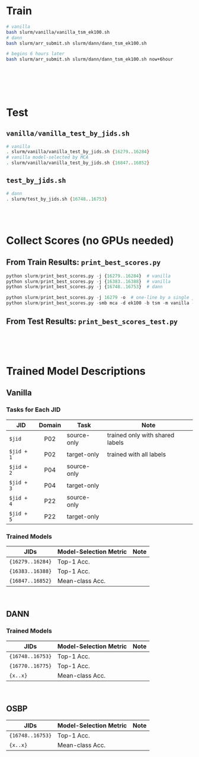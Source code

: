 # Train
```bash
# vanilla
bash slurm/vanilla/vanilla_tsm_ek100.sh
# dann
bash slurm/arr_submit.sh slurm/dann/dann_tsm_ek100.sh

# begins 6 hours later
bash slurm/arr_submit.sh slurm/dann/dann_tsm_ek100.sh now+6hour  
```

<br><br>
---

# Test

## `vanilla/vanilla_test_by_jids.sh`
```bash
# vanilla
. slurm/vanilla/vanilla_test_by_jids.sh {16279..16284}
# vanilla model-selected by MCA  
. slurm/vanilla/vanilla_test_by_jids.sh {16847..16852}
```
## `test_by_jids.sh`
```bash
# dann
. slurm/test_by_jids.sh {16748..16753}
```

<br><br>

# Collect Scores (no GPUs needed)

## From Train Results: `print_best_scores.py`
```python
python slurm/print_best_scores.py -j {16279..16284}  # vanilla
python slurm/print_best_scores.py -j {16383..16388}  # vanilla
python slurm/print_best_scores.py -j {16748..16753}  # dann

python slurm/print_best_scores.py -j 16279 -o  # one-line by a single jid
python slurm/print_best_scores.py -smb mca -d ek100 -b tsm -m vanilla -dom P02 -t source-only -o  # one-line by config vars
```

## From Test Results: `print_best_scores_test.py`
```python
```

<br><br>

# Trained Model Descriptions

## Vanilla

### Tasks for Each JID
| JID | Domain | Task | Note |
|---|:---:|---|---|
| `$jid` | P02 | source-only | trained only with shared labels |
| `$jid + 1` | P02 | target-only | trained with all labels |
| `$jid + 2` | P04 | source-only |  |
| `$jid + 3` | P04 | target-only |  |
| `$jid + 4` | P22 | source-only |  |
| `$jid + 5` | P22 | target-only |  |

### Trained Models
| JIDs | Model-Selection Metric | Note |
|---|---|---|
| `{16279..16284}` | Top-1 Acc. |  |
| `{16383..16388}` | Top-1 Acc. |  |
| `{16847..16852}` | Mean-class Acc. |  |

<br>

## DANN
### Trained Models
| JIDs | Model-Selection Metric | Note |
|---|---|---|
| `{16748..16753}` | Top-1 Acc. |  |
| `{16770..16775}` | Top-1 Acc. |  |
| `{x..x}` | Mean-class Acc. |  |

<br>

## OSBP
| JIDs | Model-Selection Metric | Note |
|---|---|---|
| `{16748..16753}` | Top-1 Acc. |  |
| `{x..x}` | Mean-class Acc. |  |
